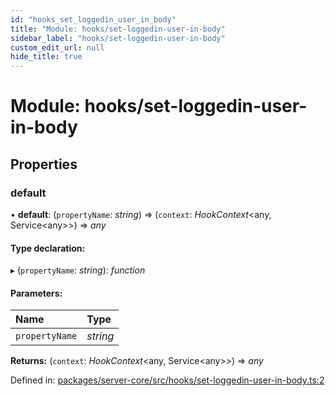 ```yaml
---
id: "hooks_set_loggedin_user_in_body"
title: "Module: hooks/set-loggedin-user-in-body"
sidebar_label: "hooks/set-loggedin-user-in-body"
custom_edit_url: null
hide_title: true
---
```


# Module: hooks/set-loggedin-user-in-body

## Properties

### default

• **default**: (`propertyName`: *string*) => (`context`: *HookContext*<any, Service<any\>\>) => *any*

#### Type declaration:

▸ (`propertyName`: *string*): *function*

#### Parameters:

Name | Type |
:------ | :------ |
`propertyName` | *string* |

**Returns:** (`context`: *HookContext*<any, Service<any\>\>) => *any*

Defined in: [packages/server-core/src/hooks/set-loggedin-user-in-body.ts:2](https://github.com/xr3ngine/xr3ngine/blob/716a06460/packages/server-core/src/hooks/set-loggedin-user-in-body.ts#L2)
